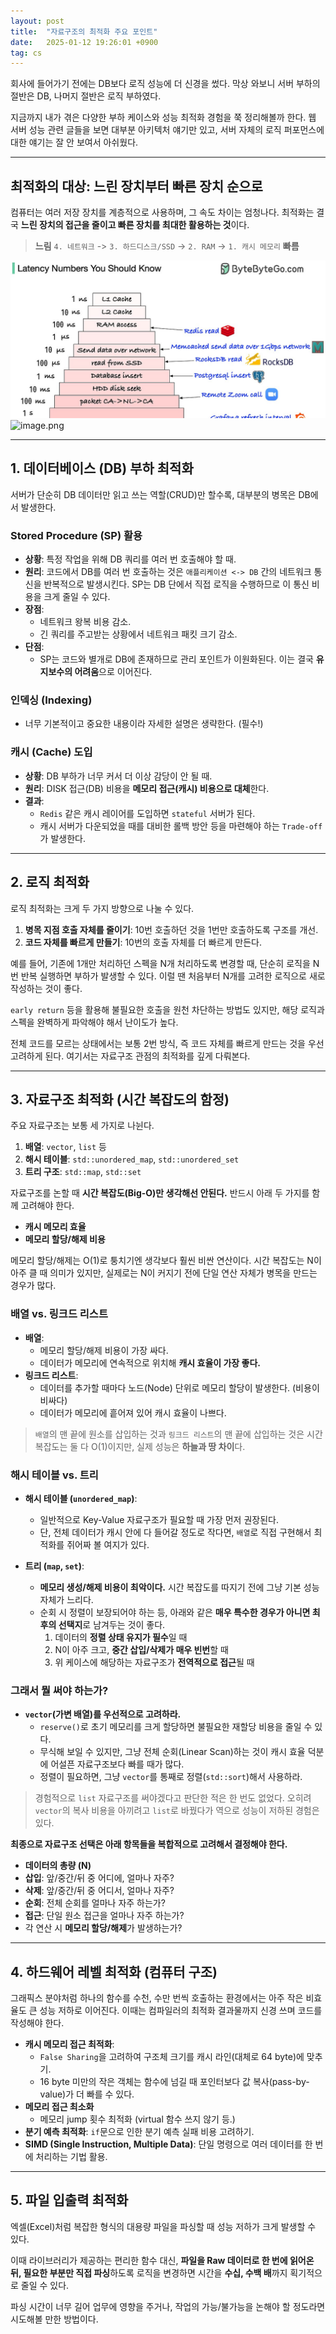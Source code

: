 ```yaml
---
layout: post
title:  "자료구조의 최적화 주요 포인트"
date:   2025-01-12 19:26:01 +0900
tag: cs
---
```


회사에 들어가기 전에는 DB보다 로직 성능에 더 신경을 썼다. 막상 와보니 서버 부하의 절반은 DB, 나머지 절반은 로직 부하였다.

지금까지 내가 겪은 다양한 부하 케이스와 성능 최적화 경험을 쭉 정리해볼까 한다. 웹 서버 성능 관련 글들을 보면 대부분 아키텍처 얘기만 있고, 서버 자체의 로직 퍼포먼스에 대한 얘기는 잘 안 보여서 아쉬웠다.

---

## 최적화의 대상: 느린 장치부터 빠른 장치 순으로

컴퓨터는 여러 저장 장치를 계층적으로 사용하며, 그 속도 차이는 엄청나다. 최적화는 결국 **느린 장치의 접근을 줄이고 빠른 장치를 최대한 활용하는 것**이다.

> **느림** `4. 네트워크` -> `3. 하드디스크/SSD` -> `2. RAM` -> `1. 캐시 메모리` **빠름**

![image.png](/images/optimizepoint/image.png)
![image.png](/images/optimizepoint/image2.gif)

---

## 1. 데이터베이스 (DB) 부하 최적화

서버가 단순히 DB 데이터만 읽고 쓰는 역할(CRUD)만 할수록, 대부분의 병목은 DB에서 발생한다.

### Stored Procedure (SP) 활용

-   **상황**: 특정 작업을 위해 DB 쿼리를 여러 번 호출해야 할 때.
-   **원리**: 코드에서 DB를 여러 번 호출하는 것은 `애플리케이션 <-> DB` 간의 네트워크 통신을 반복적으로 발생시킨다. SP는 DB 단에서 직접 로직을 수행하므로 이 통신 비용을 크게 줄일 수 있다.
-   **장점**:
    -   네트워크 왕복 비용 감소.
    -   긴 쿼리를 주고받는 상황에서 네트워크 패킷 크기 감소.
-   **단점**:
    -   SP는 코드와 별개로 DB에 존재하므로 관리 포인트가 이원화된다. 이는 결국 **유지보수의 어려움**으로 이어진다.

### 인덱싱 (Indexing)

-   너무 기본적이고 중요한 내용이라 자세한 설명은 생략한다. (필수!)

### 캐시 (Cache) 도입

-   **상황**: DB 부하가 너무 커서 더 이상 감당이 안 될 때.
-   **원리**: DISK 접근(DB) 비용을 **메모리 접근(캐시) 비용으로 대체**한다.
-   **결과**:
    -   `Redis` 같은 캐시 레이어를 도입하면 `stateful` 서버가 된다.
    -   캐시 서버가 다운되었을 때를 대비한 롤백 방안 등을 마련해야 하는 `Trade-off`가 발생한다.

---

## 2. 로직 최적화

로직 최적화는 크게 두 가지 방향으로 나눌 수 있다.

1.  **병목 지점 호출 자체를 줄이기**: 10번 호출하던 것을 1번만 호출하도록 구조를 개선.
2.  **코드 자체를 빠르게 만들기**: 10번의 호출 자체를 더 빠르게 만든다.

예를 들어, 기존에 1개만 처리하던 스펙을 N개 처리하도록 변경할 때, 단순히 로직을 N번 반복 실행하면 부하가 발생할 수 있다. 이럴 땐 처음부터 N개를 고려한 로직으로 새로 작성하는 것이 좋다.

`early return` 등을 활용해 불필요한 호출을 원천 차단하는 방법도 있지만, 해당 로직과 스펙을 완벽하게 파악해야 해서 난이도가 높다.

전체 코드를 모르는 상태에서는 보통 2번 방식, 즉 코드 자체를 빠르게 만드는 것을 우선 고려하게 된다. 여기서는 자료구조 관점의 최적화를 깊게 다뤄본다.

---

## 3. 자료구조 최적화 (시간 복잡도의 함정)

주요 자료구조는 보통 세 가지로 나뉜다.

1.  **배열**: `vector`, `list` 등
2.  **해시 테이블**: `std::unordered_map`, `std::unordered_set`
3.  **트리 구조**: `std::map`, `std::set`

자료구조를 논할 때 **시간 복잡도(Big-O)만 생각해선 안된다.** 반드시 아래 두 가지를 함께 고려해야 한다.

-   **캐시 메모리 효율**
-   **메모리 할당/해제 비용**

메모리 할당/해제는 O(1)로 퉁치기엔 생각보다 훨씬 비싼 연산이다. 시간 복잡도는 N이 아주 클 때 의미가 있지만, 실제로는 N이 커지기 전에 단일 연산 자체가 병목을 만드는 경우가 많다.

### 배열 vs. 링크드 리스트

-   **배열**:
    -   메모리 할당/해제 비용이 가장 싸다.
    -   데이터가 메모리에 연속적으로 위치해 **캐시 효율이 가장 좋다.**
-   **링크드 리스트**:
    -   데이터를 추가할 때마다 노드(Node) 단위로 메모리 할당이 발생한다. (비용이 비싸다)
    -   데이터가 메모리에 흩어져 있어 캐시 효율이 나쁘다.

> `배열`의 맨 끝에 원소를 삽입하는 것과 `링크드 리스트`의 맨 끝에 삽입하는 것은 시간 복잡도는 둘 다 O(1)이지만, 실제 성능은 **하늘과 땅 차이**다.

### 해시 테이블 vs. 트리

-   **해시 테이블 (`unordered_map`)**:
    -   일반적으로 Key-Value 자료구조가 필요할 때 가장 먼저 권장된다.
    -   단, 전체 데이터가 캐시 안에 다 들어갈 정도로 작다면, `배열`로 직접 구현해서 최적화를 쥐어짜 볼 여지가 있다.

-   **트리 (`map`, `set`)**:
    -   **메모리 생성/해제 비용이 최악이다.** 시간 복잡도를 따지기 전에 그냥 기본 성능 자체가 느리다.
    -   순회 시 정렬이 보장되어야 하는 등, 아래와 같은 **매우 특수한 경우가 아니면 최후의 선택지**로 남겨두는 것이 좋다.
        1.  데이터의 **정렬 상태 유지가 필수**일 때
        2.  N이 아주 크고, **중간 삽입/삭제가 매우 빈번**할 때
        3.  위 케이스에 해당하는 자료구조가 **전역적으로 접근**될 때

### 그래서 뭘 써야 하는가?

-   **`vector`(가변 배열)를 우선적으로 고려하라.**
    -   `reserve()`로 초기 메모리를 크게 할당하면 불필요한 재할당 비용을 줄일 수 있다.
    -   무식해 보일 수 있지만, 그냥 전체 순회(Linear Scan)하는 것이 캐시 효율 덕분에 어설픈 자료구조보다 빠를 때가 많다.
    -   정렬이 필요하면, 그냥 `vector`를 통째로 정렬(`std::sort`)해서 사용하라.

> 경험적으로 `list` 자료구조를 써야겠다고 판단한 적은 한 번도 없었다. 오히려 `vector`의 복사 비용을 아끼려고 `list`로 바꿨다가 역으로 성능이 저하된 경험은 있다.

**최종으로 자료구조 선택은 아래 항목들을 복합적으로 고려해서 결정해야 한다.**

-   **데이터의 총량 (N)**
-   **삽입**: 앞/중간/뒤 중 어디에, 얼마나 자주?
-   **삭제**: 앞/중간/뒤 중 어디서, 얼마나 자주?
-   **순회**: 전체 순회를 얼마나 자주 하는가?
-   **접근**: 단일 원소 접근을 얼마나 자주 하는가?
-   각 연산 시 **메모리 할당/해제**가 발생하는가?

---

## 4. 하드웨어 레벨 최적화 (컴퓨터 구조)

그래픽스 분야처럼 하나의 함수를 수천, 수만 번씩 호출하는 환경에서는 아주 작은 비효율도 큰 성능 저하로 이어진다. 이때는 컴파일러의 최적화 결과물까지 신경 쓰며 코드를 작성해야 한다.

-   **캐시 메모리 접근 최적화**:
    -   `False Sharing`을 고려하여 구조체 크기를 캐시 라인(대체로 64 byte)에 맞추기.
    -   16 byte 미만의 작은 객체는 함수에 넘길 때 포인터보다 값 복사(pass-by-value)가 더 빠를 수 있다.
-   **메모리 접근 최소화**
    -   메모리 jump 횟수 최적화 (virtual 함수 쓰지 않기 등.)
-   **분기 예측 최적화**: `if`문으로 인한 분기 예측 실패 비용 고려하기.
-   **SIMD (Single Instruction, Multiple Data)**: 단일 명령으로 여러 데이터를 한 번에 처리하는 기법 활용.

---

## 5. 파일 입출력 최적화

엑셀(Excel)처럼 복잡한 형식의 대용량 파일을 파싱할 때 성능 저하가 크게 발생할 수 있다.

이때 라이브러리가 제공하는 편리한 함수 대신, **파일을 Raw 데이터로 한 번에 읽어온 뒤, 필요한 부분만 직접 파싱**하도록 로직을 변경하면 시간을 **수십, 수백 배**까지 획기적으로 줄일 수 있다.

파싱 시간이 너무 길어 업무에 영향을 주거나, 작업의 가능/불가능을 논해야 할 정도라면 시도해볼 만한 방법이다.